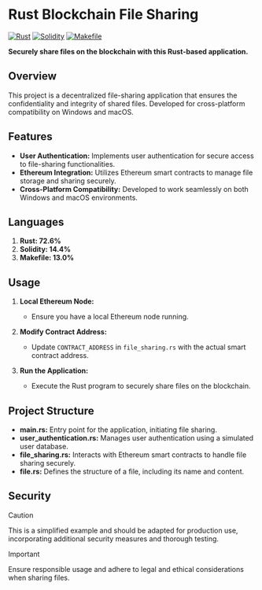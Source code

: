 # Rust Blockchain File Sharing

[![Rust](https://img.shields.io/badge/language-Rust-orange)](https://www.rust-lang.org/)
[![Solidity](https://img.shields.io/badge/language-Solidity-brightgreen)](https://soliditylang.org/)
[![Makefile](https://img.shields.io/badge/language-Makefile-blue)](https://www.gnu.org/software/make/)

**Securely share files on the blockchain with this Rust-based application.**

## Overview
This project is a decentralized file-sharing application that ensures the confidentiality and integrity of shared files. Developed for cross-platform compatibility on Windows and macOS.

## Features
- **User Authentication:** Implements user authentication for secure access to file-sharing functionalities.
- **Ethereum Integration:** Utilizes Ethereum smart contracts to manage file storage and sharing securely.
- **Cross-Platform Compatibility:** Developed to work seamlessly on both Windows and macOS environments.

## Languages
1. **Rust: 72.6%**
2. **Solidity: 14.4%**
3. **Makefile: 13.0%**

## Usage
1. **Local Ethereum Node:**
   - Ensure you have a local Ethereum node running.

2. **Modify Contract Address:**
   - Update `CONTRACT_ADDRESS` in `file_sharing.rs` with the actual smart contract address.

3. **Run the Application:**
   - Execute the Rust program to securely share files on the blockchain.

## Project Structure
- **main.rs:** Entry point for the application, initiating file sharing.
- **user_authentication.rs:** Manages user authentication using a simulated user database.
- **file_sharing.rs:** Interacts with Ethereum smart contracts to handle file sharing securely.
- **file.rs:** Defines the structure of a file, including its name and content.

## Security
> [!CAUTION]
This is a simplified example and should be adapted for production use, incorporating additional security measures and thorough testing.

> [!IMPORTANT]
Ensure responsible usage and adhere to legal and ethical considerations when sharing files.
